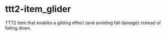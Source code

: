 # ttt2-item_glider
TTT2 item that enables a gliding effect (and avoiding fall damage) instead of falling down.
